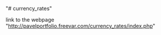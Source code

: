 "# currency_rates" 


link to the webpage "http://pavelportfolio.freevar.com/currency_rates/index.php"
